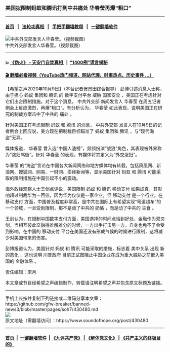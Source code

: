 ### 美国拟限制蚂蚁和腾讯打到中共痛处 华春莹再爆“粗口”
------------------------

#### [首页](https://github.com/gfw-breaker/banned-news3/blob/master/README.md) &nbsp;&nbsp;|&nbsp;&nbsp; [法轮功真相](https://github.com/begood0513/basic/blob/master/README.md)  &nbsp;&nbsp;|&nbsp;&nbsp; [手把手翻墙教程](https://github.com/gfw-breaker/guides/wiki)  &nbsp;&nbsp;|&nbsp;&nbsp; [一键翻墙软件](https://github.com/gfw-breaker/nogfw/blob/master/README.md)  



<div><img alt="中共外交部发言人华春莹。（视频截图）" src="https://img.soundofhope.org/2020-05/456-1590107408241.jpg"/>
<br/><figcaption class="caption">
 中共外交部发言人华春莹。（视频截图）
</figcaption></div><hr/>

#### 💥 [《伪火》 - 天安门自焚真相 ](http://158.247.195.190:10000/videos/blog/weihuo.html)&nbsp; |&nbsp; [“1400例”谎言揭秘  ](http://158.247.195.190:10000/videos/blog/jiexi1400.html)

#### [ 🎬  翻墙必看视频（YouTube热门频道、网站代理、时事热点、历史事件 ...）](https://github.com/gfw-breaker/links/blob/master/banned.md)

<div><div class="Content__Wrapper sc-1bvya0-0 grZQxZ">
 <p class="meta-top">
  <span class="meta">
   【希望之声2020年10月9日】（本台记者贺景田综合报导）
  </span>
  彭博引述消息人士称，由于担心
  <ok href="/term/28492">
   蚂蚁
  </ok>
  集团和
  <ok href="/term/2081">
   腾讯
  </ok>
  的
  <ok href="/term/394000">
   数字支付平台
  </ok>
  威胁
  <ok href="/term/3085">
   国家安全
  </ok>
  ，美国正在考虑针对它们出台限制措施。对于这个消息，
  <ok href="/term/3276">
   中共外交部
  </ok>
  新闻发言人
  <ok href="/term/3277">
   华春莹
  </ok>
  在周五记者例会上反应激烈，再爆“粗口”。有分析认为，
  <ok href="/term/3277">
   华春莹
  </ok>
  如此表现，说明美国正在研究的制裁方案击中了中共的
  <ok href="/term/394003">
   痛处
  </ok>
  。
 </p>
 <p>
  针对美国正在考虑限制
  <ok href="/term/28492">
   蚂蚁
  </ok>
  和
  <ok href="/term/2081">
   腾讯
  </ok>
  的消息，
  <ok href="/term/3276">
   中共外交部
  </ok>
  发言人在10月9日的记者例会上回应说，美方现在把制裁目标瞄准了
  <ok href="/term/28492">
   蚂蚁
  </ok>
  集团和
  <ok href="/term/2081">
   腾讯
  </ok>
  ，与“现代海盗”无异。
 </p>
 <div class="AD_Embed__Wrap-sc-1xslmin-0 igMuqX module desktop">
  <div>
  </div>
 </div>
 <p>
  媒体报道，
  <ok href="/term/3277">
   华春莹
  </ok>
  曾入选“中国人渣榜”，频频扮演“战狼”角色，其表现被外界称为“泼妇骂街”。针对
  <ok href="/term/3277">
   华春莹
  </ok>
  的表现，有媒体将其定义为“外交泼妇”。
 </p>
 <p>
  <ok href="/term/3277">
   华春莹
  </ok>
  的“海盗”言论在中国各大新闻网络和地方媒体均有转载，包括凤凰网、新浪网、搜狐网、网易、一财网、澎拜新闻等，显示美国针对
  <ok href="/term/28492">
   蚂蚁
  </ok>
  和
  <ok href="/term/2081">
   腾讯
  </ok>
  可能采取的限制措施在中国引起不小的震动。
 </p>
 <p>
  海外政经观察人士王剑点评说，美国限制
  <ok href="/term/28492">
   蚂蚁
  </ok>
  和
  <ok href="/term/2081">
   腾讯
  </ok>
  <ok href="/term/362632">
   移动支付
  </ok>
  如果成真，其影响超过制裁华为一百倍，因为华为仅仅是一家企业，但
  <ok href="/term/362632">
   移动支付
  </ok>
  是一个行业。在
  <ok href="/term/362632">
   移动支付
  </ok>
  方面，中国普及程度非常高，是中共在国际上有希望实现“弯道超车”的一个领域，一旦受到限制，那不是动了中共的
  <ok href="/term/7176">
   奶酪
  </ok>
  ，而是动了中共的
  <ok href="/term/5519">
   主食
  </ok>
  。
 </p>
 <p>
  王剑认为，在限制中国数字支付方面，美国选择的时间点恰到好处，金融作为双刃剑，当相互彼此交融得难解难分的时候，一方出手打击另一方，自身也免不了会受到影响。在中国的
  <ok href="/term/362632">
   移动支付
  </ok>
  平台在美国还没有形成气候的时候进行限制，这将减少对美国带来的伤害。
 </p>
 <p>
  彭博报道认为，美国针对
  <ok href="/term/28492">
   蚂蚁
  </ok>
  和
  <ok href="/term/2081">
   腾讯
  </ok>
  可能采取的措施，标志着
  <ok href="/term/3103">
   美中关系
  </ok>
  出现
  <ok href="/term/394006">
   新的恶化
  </ok>
  ，这也说明
  <ok href="/term/3532">
   川普政府
  </ok>
  目前正试图阻止中国企业在成为重大威胁之前嵌入美国的
  <ok href="/term/40009">
   金融体系
  </ok>
  。
 </p>
 <p class="meta-btm">
  责任编辑：宋月
 </p>
 <p class="meta-btm">
  本文章或节目经希望之声编辑制作，转载请注明希望之声并包含原文标题及链接。
 </p>
</div>
</div>
<hr/>
手机上长按并复制下列链接或二维码分享本文章：<br/>
https://github.com/gfw-breaker/banned-news3/blob/master/pages/soh7/430480.md <br/>
<a href='https://github.com/gfw-breaker/banned-news3/blob/master/pages/soh7/430480.md'><img src='https://github.com/gfw-breaker/banned-news3/blob/master/pages/soh7/430480.md.png'/></a> <br/>
原文地址（需翻墙访问）：https://www.soundofhope.org/post/430480


------------------------
#### [首页](https://github.com/gfw-breaker/banned-news3/blob/master/README.md) &nbsp;|&nbsp; [一键翻墙软件](https://github.com/gfw-breaker/nogfw/blob/master/README.md) &nbsp;| [《九评共产党》](https://github.com/gfw-breaker/9ping.md/blob/master/README.md#九评之一评共产党是什么) | [《解体党文化》](https://github.com/gfw-breaker/jtdwh.md/blob/master/README.md) | [《共产主义的终极目的》](https://github.com/gfw-breaker/gczydzjmd.md/blob/master/README.md)


<img src='http://gfw-breaker.win/banned-news3/pages/soh7/430480.md' width='0px' height='0px'/>